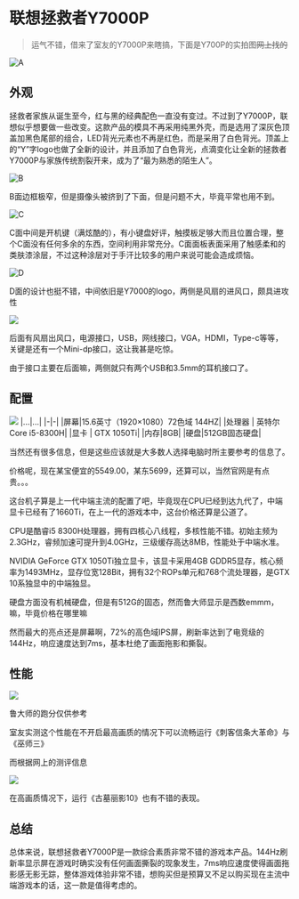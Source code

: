 
# 联想拯救者Y7000P

>运气不错，借来了室友的Y7000P来瞎搞，下面是Y700P的实拍图~~网上找的~~

![A](https://timgsa.baidu.com/timg?image&quality=80&size=b9999_10000&sec=1556995041196&di=6a0e0a1f7d06d1fedc30c546cb4bdd5a&imgtype=0&src=http%3A%2F%2Fimg.pconline.com.cn%2Fimages%2Fupload%2Fupc%2Ftx%2Fonlinephotolib%2F1808%2F04%2Fc0%2F101158228_1533392648596.jpg)
## 外观

拯救者家族从诞生至今，红与黑的经典配色一直没有变过。不过到了Y7000P，联想似乎想要做一些改变。这款产品的模具不再采用纯黑外壳，而是选用了深灰色顶盖加黑色尾部的组合，LED背光元素也不再是红色，而是采用了白色背光。顶盖上的“Y”字logo也做了全新的设计，并且添加了白色背光，点滴变化让全新的拯救者Y7000P与家族传统割裂开来，成为了“最为熟悉的陌生人”。

![B](https://timgsa.baidu.com/timg?image&quality=80&size=b9999_10000&sec=1556997044031&di=571641ed7849849ba1cb665c70668852&imgtype=0&src=http%3A%2F%2Fimg1.mydrivers.com%2Fimg%2F20180807%2F48f19be4-e371-41e4-b45b-8d418d03e07b.jpg)

B面边框极窄，但是摄像头被挤到了下面，但是问题不大，毕竟平常也用不到。

![C](https://timgsa.baidu.com/timg?image&quality=80&size=b9999_10000&sec=1556997102577&di=ac578437bcb1d3852860507e42fda998&imgtype=0&src=http%3A%2F%2Fnews.mydrivers.com%2Fimg%2F20180804%2Fs_44b182282920477c82226a44ee66e49b.jpg)

C面中间是开机键（满炫酷的），有小键盘好评，触摸板足够大而且位置合理，整个C面没有任何多余的东西，空间利用非常充分。C面面板表面采用了触感柔和的类肤漆涂层，不过这种涂层对于手汗比较多的用户来说可能会造成烦恼。

![D](https://p3.lefile.cn/product/adminweb/2018/07/25/NepKFGNUonPVYaOHLivHaII4P-1201.w520.jpg)

D面的设计也挺不错，中间依旧是Y7000的logo，两侧是风扇的进风口，颇具进攻性

![](https://p1.lefile.cn/product/adminweb/2018/07/25/rFtgFVt8oDVPm70o3kF64uQKN-8434.w520.jpg)

后面有风扇出风口，电源接口，USB，网线接口，VGA，HDMI，Type-c等等，关键是还有一个Mini-dp接口，这让我甚是吃惊。

由于接口主要在后面嘛，两侧就只有两个USB和3.5mm的耳机接口了。

## 配置

![](https://i.loli.net/2019/05/05/5ccdc23e19a41.jpg)
|...|...|
|-|-|
|屏幕|15.6英寸（1920×1080）72色域 144HZ|
|处理器 | 英特尔 Core i5-8300H|
|显卡 | GTX 1050Ti|
|内存|8GB|
|硬盘|512GB固态硬盘|

当然还有很多信息，但是这些应该就是大多数人选择电脑时所主要参考的信息了。

价格呢，现在某宝便宜的5549.00，某东5699，还算可以，当然官网是有点贵。。。

这台机子算是上一代中端主流的配置了吧，毕竟现在CPU已经到达九代了，中端显卡已经有了1660Ti，在上一代的游戏本中，这台价格还算是公道了。

CPU是酷睿i5 8300H处理器，拥有四核心八线程，多核性能不错。初始主频为2.3GHz，睿频加速可提升到4.0GHz，三级缓存高达8MB，性能处于中端水准。

NVIDIA GeForce GTX 1050Ti独立显卡，该显卡采用4GB GDDR5显存，核心频率为1493MHz，显存位宽128Bit，拥有32个ROPs单元和768个流处理器，是GTX 10系独显中的中端独显。

硬盘方面没有机械硬盘，但是有512G的固态，然而鲁大师显示是西数emmm，嘛，毕竟价格在哪里嘛

然而最大的亮点还是屏幕啊，72%的高色域IPS屏，刷新率达到了电竞级的144Hz，响应速度达到7ms，基本杜绝了画面拖影和撕裂。

## 性能

![](https://i.loli.net/2019/05/05/5ccdc23e1daf2.jpg)

鲁大师的跑分仅供参考

室友实测这个性能在不开启最高画质的情况下可以流畅运行《刺客信条大革命》与《巫师三》

而根据网上的测评信息

![](https://ss0.baidu.com/6ONWsjip0QIZ8tyhnq/it/u=146928594,117169660&fm=173&app=25&f=JPEG?w=640&h=377&s=4820357203526C6F5EFDD1CA0000E0B1)

在高画质情况下，运行《古墓丽影10》也有不错的表现。

## 总结

总体来说，联想拯救者Y7000P是一款综合素质非常不错的游戏本产品。144Hz刷新率显示屏在游戏时确实没有任何画面撕裂的现象发生，7ms响应速度使得画面拖影感无影无踪，整体游戏体验非常不错，想购买但是预算又不足以购买现在主流中端游戏本的话，这一款是值得考虑的。
